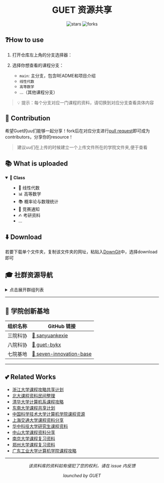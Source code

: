 <div align="center">
  <h1>GUET 资源共享</h1>
  <p>
    <img src="https://img.shields.io/github/stars/Kamio-Misuzu/GUET_Share?style=social" alt="stars">
    <img src="https://img.shields.io/github/forks/Kamio-Misuzu/GUET_Share?style=social" alt="forks">
  </p>
</div>


## ❓How to use
1. 打开仓库左上角的分支选择器：

2. 选择你想查看的课程分支：
   - `main`: 主分支，包含README和项目介绍
   - `线性代数`
   - `高等数学`
   - ...（其他课程分支）

> 💡 提示：每个分支对应一门课程的资料，请切换到对应分支查看具体内容

## 🤝 Contribution
希望Guet的uu们能够一起分享！fork后在对应分支进行[pull request](https://github.com/Kamio-Misuzu/GUET_Share/pulls)即可成为contributors，分享你的resource！

> 建议uu们在上传的时候建立一个上传文件所在的学院文件夹,便于查看

## 📚 What is uploaded
<details open>
<summary><b>📗 Class </b></summary>
<div style="padding-left: 20px;">

- 📐 线性代数
- 📊 高等数学
- 📚 概率论与数理统计
- 📣 竞赛通知
- ✍︎ 考研资料
- ...
</div>
</details>

## ⬇️ Download
若要下载单个文件夹，复制该文件夹的网址，粘贴入[DownGit](https://minhaskamal.github.io/DownGit/#/home)中，选择download即可

## 🎓 社群资源导航

<details>
<summary>点击展开群组列表</summary>

| 群组名称                            | QQ 群号      |
|-----------------------------------|-------------|
|四创移动互联与智能计算基地 |495954838|
|桂电网络挑战赛| 647938390|
|数模参赛群 |653039316|
|桂电全日制本科招生咨询群-江西省 |798784699|
|青年志愿者协会 |809204033|
| 蓝桥杯报名群                      | 519359719   |
| 机器人中心                        | 536891135   |
| 数模参赛群                        | 653039316   |
| GUET校园圈                        | 482024244   | 
| GUET课程表                        | 538482182   | 
| 三院挑战杯交流群                   | 753799798   | 
| IBOCE硬件部招新群                 | 870944460   | 
| 桂电二手通群                      | 785902920   |
| 后街天逸影城影迷群                | 765978356   |
| 定向越野协会员群                  | 573918321   |
|桂电我的世界                      |895516605  |
</details>

---
## 🚀 学院创新基地
| 组织名称                 | GitHub 链接                                                                 |
|--------------------------|-----------------------------------------------------------------------------|
| 三院科协     | [🔗 sanyuankexie](https://github.com/sanyuankexie)                           |
| 八院科协 | [🔗 guet-bykx](https://github.com/guet-bykx)                                 |
| 七院基地   | [🔗 seven-innovation-base](https://github.com/seven-innovation-base)         |

---

## 💕 Related Works

- [浙江大学课程攻略共享计划](https://github.com/QSCTech/zju-icicles)
- [北大课程资料民间整理](https://github.com/lib-pku/libpku)
- [清华大学计算机系课程攻略](https://github.com/PKUanonym/REKCARC-TSC-UHT)
- [东南大学课程共享计划](https://github.com/zjdx1998/seucourseshare)
- [中国科学技术大学计算机学院课程资源](https://github.com/USTC-Resource/USTC-Course)
- [上海交通大学课程资料分享](https://github.com/CoolPhilChen/SJTU-Courses/)
- [华中科技大学研究生课程资料](https://github.com/lyandut/HUST-Invictus/tree/master)
- [中山大学课程资料分享](https://github.com/sysuexam/SYSU-Exam)
- [南京大学课程复习资料](https://github.com/idealclover/NJU-Review-Materials)
- [郑州大学课程复习资料](https://github.com/CooperNiu/ZZU-Courses-Resource)
- [广东工业大学计算机学院课程攻略](https://github.com/brenner8023/gdut-course)



  
---
<div align="center">
  <i>该资料库的资料如有侵犯了您的权利，请在 issue 内反馈</i>
  
  <i>launched by GUET</i>
</div>
